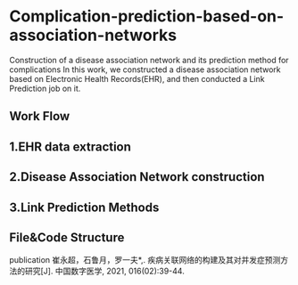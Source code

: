 # Complication-prediction-based-on-association-networks
Construction of a disease association network and its prediction method for complications
In this work, we constructed a disease association network based on Electronic Health Records(EHR), and then conducted a Link Prediction job on it.

## Work Flow

## 1.EHR data extraction

## 2.Disease Association Network construction

## 3.Link Prediction Methods

## File&Code Structure


publication
崔永超，石鲁月，罗一夫*,. 疾病关联网络的构建及其对并发症预测方法的研究[J]. 中国数字医学, 2021, 016(02):39-44.

